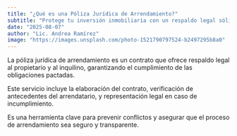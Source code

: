 ```yaml
---
title: "¿Qué es una Póliza Jurídica de Arrendamiento?"
subtitle: "Protege tu inversión inmobiliaria con un respaldo legal sólido"
date: "2025-08-07"
author: "Lic. Andrea Ramírez"
image: "https://images.unsplash.com/photo-1521790797524-b2497295b8a0"
---
```


La póliza jurídica de arrendamiento es un contrato que ofrece respaldo legal al propietario y al inquilino, garantizando el cumplimiento de las obligaciones pactadas.  

Este servicio incluye la elaboración del contrato, verificación de antecedentes del arrendatario, y representación legal en caso de incumplimiento.  

Es una herramienta clave para prevenir conflictos y asegurar que el proceso de arrendamiento sea seguro y transparente.

